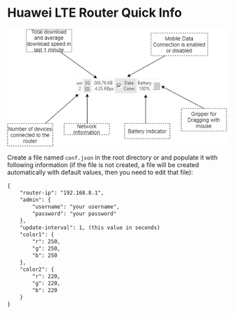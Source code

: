 # Huawei LTE Router Quick Info

![GUI overview](https://github.com/NAbdulla1/Huawei-LTE-Router-Quick-Info/blob/main/router%20controller%20ui.png?raw=true "UI Overview")

Create a file named `conf.json` in the root directory or  and populate it with following information (if the file is not created, a file will be created automatically with default values, then you need to edit that file):
```
{
    "router-ip": "192.168.8.1",
    "admin": {
        "username": "your username",
        "password": "your password"
    },
    "update-interval": 1, (this value in seconds)
    "color1": {
        "r": 250,
        "g": 250,
        "b": 250
    },
    "color2": {
        "r": 220,
        "g": 220,
        "b": 220
    }
}
```
